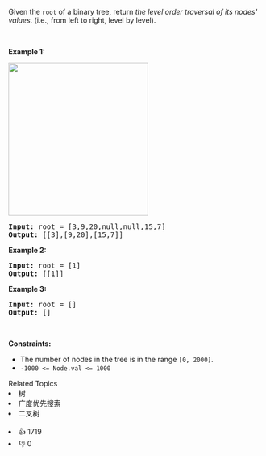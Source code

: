 <p>Given the <code>root</code> of a binary tree, return <em>the level order traversal of its nodes' values</em>. (i.e., from left to right, level by level).</p>

<p>&nbsp;</p> 
<p><strong class="example">Example 1:</strong></p> 
<img alt="" src="https://assets.leetcode.com/uploads/2021/02/19/tree1.jpg" style="width: 277px; height: 302px;" /> 
<pre>
<strong>Input:</strong> root = [3,9,20,null,null,15,7]
<strong>Output:</strong> [[3],[9,20],[15,7]]
</pre>

<p><strong class="example">Example 2:</strong></p>

<pre>
<strong>Input:</strong> root = [1]
<strong>Output:</strong> [[1]]
</pre>

<p><strong class="example">Example 3:</strong></p>

<pre>
<strong>Input:</strong> root = []
<strong>Output:</strong> []
</pre>

<p>&nbsp;</p> 
<p><strong>Constraints:</strong></p>

<ul> 
 <li>The number of nodes in the tree is in the range <code>[0, 2000]</code>.</li> 
 <li><code>-1000 &lt;= Node.val &lt;= 1000</code></li> 
</ul>

<div><div>Related Topics</div><div><li>树</li><li>广度优先搜索</li><li>二叉树</li></div></div><br><div><li>👍 1719</li><li>👎 0</li></div>